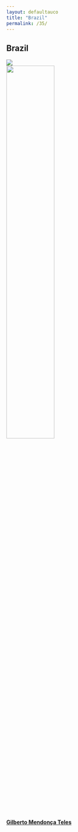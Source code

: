 ```yaml
---
layout: defaultauco
title: "Brazil"
permalink: /35/
---
```

<div class="container-0">
    <div class="container-title">
        <span class="country"><h2>Brazil</h2></span>
        <div class="photo-co">
          <img src="https://www.worldatlas.com/r/w960-q80/upload/db/df/33/br-01.png" >
    </div>
</div>
<!-- partial:index.partial.html -->
<div class="container">
  <div class="timeline clearfix">
  <div class="vertical-line">
 <div id="post-1" class="vesti-col timeline-post">
      <div class="vesti-content-wrapper">
        <div class="photo">
          <img src="https://opopular.com.br/polopoly_fs/1.1249281.1490829872!/image/image.jpg_gen/derivatives/landscape_800/image.jpg" width="50%" height="50%">
          <div class="vesti-date-wrapper">
            <div class="vesti-date">
            </div>
          </div>
        </div>
        <div class="vesti-desc">
          <a class="desc-a" href="#">
            <h4><a href="/gmteles">Gilberto Mendonça Teles</a></h4>
          </a>
        </div>
      </div>
    </div>


<!-- partial -->
